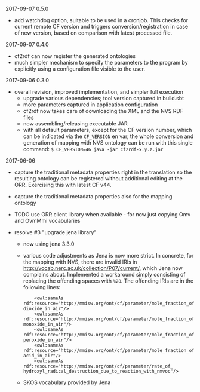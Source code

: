 2017-09-07 0.5.0

- add watchdog option, suitable to be used in a cronjob.
  This checks for current remote CF version and triggers conversion/registration 
  in case of new version, based on comparison with latest processed file.

2017-09-07 0.4.0

- cf2rdf can now register the generated ontologies
- much simpler mechanism to specify the parameters to the program by explicitly
  using a configuration file visible to the user.
 
2017-09-06 0.3.0

- overall revision, improved implementation, and simpler full execution 
  - upgrade various dependencies; tool version captured in build.sbt
  - more parameters captured in application configuration
  - cf2rdf now takes care of downloading the XML and the NVS RDF files
  - now assembling/releasing executable JAR
  - with all default parameters, except for the CF version number, which 
    can be indicated via the `CF_VERSION` en var, 
    the whole conversion and generation of mapping with NVS ontology
    can be run with this single command:
    `$ CF_VERSION=46 java -jar cf2rdf-x.y.z.jar`

2017-06-06

- capture the traditional metadata properties right in the translation so the resulting
  ontology can be registered without additional editing at the ORR.
  Exercising this with latest CF v44.
- capture the traditional metadata properties also for the mapping ontology
- TODO use ORR client library when available - for now just copying Omv and OvmMmi vocabularies

- resolve #3 "upgrade jena library"
  - now using jena 3.3.0
  - various code adjustments as Jena is now more strict.
    In concrete, for the mapping with NVS, there are invalid IRIs in 
    http://vocab.nerc.ac.uk/collection/P07/current/, which Jena now complains about.
    Implemented a workaround simply consisting of replacing the offending spaces with `%20`.
    The offending IRIs are in the following lines:
    
            <owl:sameAs rdf:resource="http://mmisw.org/ont/cf/parameter/mole_fraction_of_chlorine dioxide_in_air"/>
            <owl:sameAs rdf:resource="http://mmisw.org/ont/cf/parameter/mole_fraction_of_chlorine monoxide_in_air"/>
            <owl:sameAs rdf:resource="http://mmisw.org/ont/cf/parameter/mole_fraction_of_dichlorine peroxide_in_air"/>
            <owl:sameAs rdf:resource="http://mmisw.org/ont/cf/parameter/mole_fraction_of_hypochlorous acid_in_air"/>
            <owl:sameAs rdf:resource="http://mmisw.org/ont/cf/parameter/rate_of_ hydroxyl_radical_destruction_due_to_reaction_with_nmvoc"/>    

  - SKOS vocabulary provided by Jena